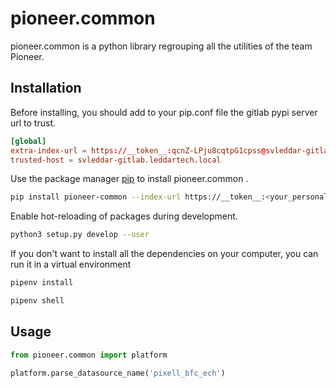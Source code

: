 # pioneer.common

pioneer.common is a python library regrouping all the utilities of the team Pioneer.

## Installation

Before installing, you should add to your pip.conf file the gitlab pypi server url to trust.

```conf
[global]
extra-index-url = https://__token__:qcnZ-LPju8cqtpG1cpss@svleddar-gitlab.leddartech.local/api/v4/projects/481/packages/pypi/simple
trusted-host = svleddar-gitlab.leddartech.local
```

Use the package manager [pip](https://__token__:<your_personal_token>@svleddar-gitlab.leddartech.local/api/v4/projects/481/packages/pypi/simple) to install pioneer.common .

```bash
pip install pioneer-common --index-url https://__token__:<your_personal_token>@svleddar-gitlab.leddartech.local/api/v4/projects/481/packages/pypi/simple --trusted-host svleddar-gitlab.leddartech.local
```

Enable hot-reloading of packages during development.
```bash
python3 setup.py develop --user
```

If you don't want to install all the dependencies on your computer, you can run it in a virtual environment
```bash
pipenv install

pipenv shell
```

## Usage

```python
from pioneer.common import platform

platform.parse_datasource_name('pixell_bfc_ech')
```


